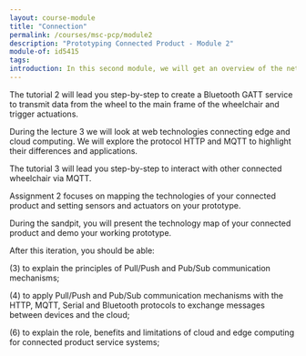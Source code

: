 ```yaml
---
layout: course-module
title: "Connection"
permalink: /courses/msc-pcp/module2
description: "Prototyping Connected Product - Module 2"
module-of: id5415
tags:
introduction: In this second module, we will get an overview of the network terminology, topologies and qualities to consider during the design process. Then, we will explore different local network technologies such as Bluetooth and serial.
---
```


The tutorial 2 will lead you step-by-step to create a Bluetooth GATT service to transmit data from the wheel to the main frame of the wheelchair and trigger actuations.

During the lecture 3 we will look at web technologies connecting edge and cloud computing. We will explore the protocol HTTP and MQTT to highlight their differences and applications.

The tutorial 3 will lead you step-by-step to interact with other connected wheelchair via MQTT.

Assignment 2 focuses on mapping the technologies of your connected product and setting sensors and actuators on your prototype.

During the sandpit, you will present the technology map of your connected product and demo your working prototype.

After this iteration, you should be able:

(3) to explain the principles of Pull/Push and Pub/Sub communication mechanisms;

(4) to apply Pull/Push and Pub/Sub communication mechanisms with the HTTP, MQTT, Serial and Bluetooth protocols to exchange messages between devices and the cloud;

(6) to explain the role, benefits and limitations of cloud and edge computing for connected product service systems;